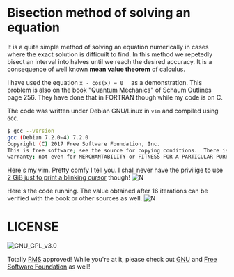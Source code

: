 # Bisection method of solving an equation 

It is a quite simple method of solving an equation numerically in cases where the exact solution is difficuilt to find. In this method we repetedly bisect an interval into halves until we reach the desired accuracy. It is a consequence of well known **mean value theorem** of calculus.

I have used the equation  `x - cos(x) = 0  ` as a demonstration. This problem is also on the book "Quantum Mechanics" of Schaum Outlines page 256. They have done that in FORTRAN though while my code is on C.

The code was written under Debian GNU/Linux in `vim` and compiled using `GCC`.
``` sh
$ gcc --version
gcc (Debian 7.2.0-4) 7.2.0
Copyright (C) 2017 Free Software Foundation, Inc.
This is free software; see the source for copying conditions.  There is NO
warranty; not even for MERCHANTABILITY or FITNESS FOR A PARTICULAR PURPOSE.
```
Here's my vim. Pretty comfy I tell you. I shall never have the privilige to use [2 GiB just to print a blinking cursor](https://github.com/Microsoft/vscode/issues/22900)  though!
![N](https://imgoat.com/uploads/c8349cc726/44647.png)


Here's the code running. The value obtained after 16 iterations can be verified with the book or other sources as well.
![N](https://imgoat.com/uploads/c8349cc726/44644.png)

# LICENSE
![GNU_GPL_v3.0](https://www.gnu.org/graphics/gplv3-127x51.png)


Totally [RMS](https://stallman.org/) approved!
While you're at it, please check out [GNU](https://www.gnu.org) and [Free Software Foundation](https://www.fsf.org) as well!
